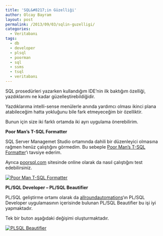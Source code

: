 ```yaml
---
title: 'SQL&#8217;in Güzelliği'
author: Olcay Bayram
layout: post
permalink: /2013/09/03/sqlin-guzelligi/
categories:
  - Veritabanı
tags:
  - db
  - developer
  - plsql
  - poorman
  - sql
  - ssms
  - tsql
  - veritabanı
---
```

SQL prosedürleri yazarken kullandığım IDE&#8217;nin ilk baktığım özelliği, yazdıklarımı ne kadar güzelleştirebildiğidir.

Yazdıklarıma intelli-sense menülerle anında yardımcı olması ikinci plana atabileceğim hatta yokluğunu bile fark etmeyeceğim bir özelliktir.

Bunun için size iki farklı ortamda iki ayrı uygulama önerebilirim.

**Poor Man&#8217;s T-SQL Formatter**

SQL Server Managemet Studio ortamında dahili bir düzenleyici olmasına rağmen henüz çalıştığını görmedim. Bu sebeple [Poor Man&#8217;s T-SQL Formatter][1]&#8216;ı tavsiye ederim.

Ayrıca [poorsql.com][2] sitesinde online olarak da nasıl çalıştığını test edebilirsiniz.

[<img src="http://i2.wp.com/otomatikmuhendis.com/wp-content/uploads/2013/09/poorman.png?fit=604%2C236" alt="Poor Man T-SQL Formatter" class="aligncenter size-full wp-image-49" srcset="http://i2.wp.com/otomatikmuhendis.com/wp-content/uploads/2013/09/poorman.png?resize=300%2C117 300w, http://i2.wp.com/otomatikmuhendis.com/wp-content/uploads/2013/09/poorman.png?w=837 837w" sizes="(max-width: 837px) 100vw, 837px" data-recalc-dims="1" />][3]

**PL/SQL Developer &#8211; PL/SQL Beautifier**

PL/SQL geliştirme ortamı olarak da <a href="http://www.allroundautomations.com/" target="_blank">allroundautomations</a>&#8216;ın PL/SQL Developer uygulamasının içerisinde bulunan PL/SQL Beautifier bu işi iyi yapmaktadır.

Tek bir buton aşağıdaki değişimi oluşturmaktadır.

[<img src="http://i0.wp.com/otomatikmuhendis.com/wp-content/uploads/2013/09/plsbeautifier-300x233.gif?fit=300%2C233" alt="PLSQL Beautifier" class="aligncenter size-medium wp-image-50" data-recalc-dims="1" />][4]

 [1]: http://architectshack.com/PoorMansTSqlFormatter.ashx
 [2]: http://poorsql.com/
 [3]: http://i2.wp.com/otomatikmuhendis.com/wp-content/uploads/2013/09/poorman.png
 [4]: http://i0.wp.com/otomatikmuhendis.com/wp-content/uploads/2013/09/plsbeautifier.gif